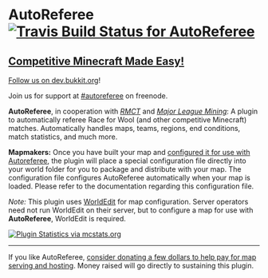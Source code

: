 # AutoReferee [![Travis Build Status for AutoReferee](https://secure.travis-ci.org/rmct/AutoReferee.png?branch=master)](http://travis-ci.org/#!/rmct/AutoReferee)

## [Competitive Minecraft Made Easy!](http://rmct.github.io/AutoReferee)

[Follow us on dev.bukkit.org](http://dev.bukkit.org/server-mods/autoreferee/)!

Join us for support at [#autoreferee](http://webchat.freenode.net?channels=autoreferee) on freenode.

**AutoReferee**, in cooperation with [_RMCT_](http://www.reddit.com/r/mctourney) and [_Major League Mining_](http://www.majorleaguemining.net/): A plugin to automatically referee Race for Wool (and other competitive Minecraft) matches. Automatically handles maps, teams, regions, end conditions, match statistics, and much more.

**Mapmakers:** Once you have built your map and [configured it for use with Autoreferee](http://github.com/rmct/AutoReferee/wiki/How-to-Configure-a-Map), the plugin will place a special configuration file directly into your world folder for you to package and distribute with your map. The configuration file configures AutoReferee automatically when your map is loaded. Please refer to the documentation regarding this configuration file.

_Note:_ This plugin uses [WorldEdit](http://wiki.sk89q.com/wiki/WorldEdit) for map configuration. Server operators need not run WorldEdit on their server, but to configure a map for use with **AutoReferee**, WorldEdit is required.

[![Plugin Statistics via mcstats.org](http://mcstats.org/signature/AutoReferee.png)](http://mcstats.org/plugin/AutoReferee)

---

If you like AutoReferee, [consider donating a few dollars to help pay for map serving and hosting](https://www.paypal.com/cgi-bin/webscr?cmd=_donations&business=authorblues%40gmail%2ecom&lc=US&item_name=AutoReferee&currency_code=USD&bn=PP%2dDonationsBF%3abtn_donate_LG%2egif%3aNonHosted). Money raised will go directly to sustaining this plugin.
